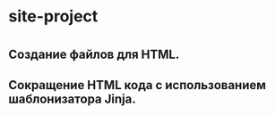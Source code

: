 # site-project
#
## Создание файлов для HTML.
## Сокращение HTML кода с использованием шаблонизатора Jinja.

